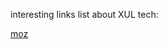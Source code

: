 interesting links list about XUL tech:

[moz](https://developer.mozilla.org/en-US/docs/Archive/Mozilla/XULRunner/Creating_XULRunner_Apps_with_the_Mozilla_Build_System)
